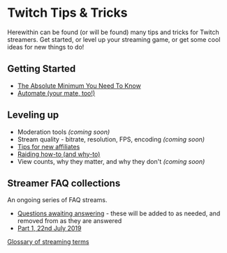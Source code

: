 # Twitch Tips & Tricks

Herewithin can be found (or will be found) many tips and tricks for Twitch
streamers. Get started, or level up your streaming game, or get some cool ideas
for new things to do!

## Getting Started

* [The Absolute Minimum You Need To Know](Basics)
* [Automate (your mate, too!)](Automation)

## Leveling up

* Moderation tools _(coming soon)_
* Stream quality - bitrate, resolution, FPS, encoding _(coming soon)_
* [Tips for new affiliates](AffiliateCongrats)
* [Raiding how-to (and why-to)](RaidingOnTwitch)
* View counts, why they matter, and why they don't _(coming soon)_

## Streamer FAQ collections

An ongoing series of FAQ streams.

* [Questions awaiting answering](StreamerAdviceQuestions) - these will be added
  to as needed, and removed from as they are answered
* [Part 1, 22nd July 2019](StreamerAdvice_20190722)

[Glossary of streaming terms](Glossary)
